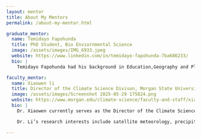```yaml
---
layout: mentor
title: About My Mentors
permalink: /about-my-mentor.html

graduate_mentor:
  name: Temidayo Fapohunda
  title: PhD Student, Bio Enviornmental Science
  image: /assets/images/IMG_6933.jpeg
  website: https://www.linkedin.com/in/temidayo-fapohunda-7ba686233/
  bio: |
    Temidayo Fapohunda had his background in Education,Geography and Planning with special in interest in environmental studies, pollution and human     health. He is a Graduate Research Assistant in the GESTAR division and at present, in the final stage of his PhD in Bio-environmental Science         under the supervision of Dr Richard Damoah, where he is developing a model to determine, analyse and map the relationship between pollution and       respiratory disease in developing country. His publications include solving environmental deterioration issues, application of Cartography/GIS to     analyze and map environmental /climate issues and human health.

faculty_mentor:
  name: Xiaowen li
  title: Director of the Climate Science Divison, Morgan State University
  image: /assets/images/Screenshot 2025-05-29 175824.png
  website: https://www.morgan.edu/climate-science/faculty-and-staff/xiaowen-li
  bio: |
    Dr. Xiaowen currently serves as the Director of the Climate Science Division in the School of Computer, Mathematics & Natural Sciences. She           earned her bachelor’s degree in Atmospheric Sciences from Peking University, followed by a PhD in Geophysical Sciences from the University of         Chicago. Dr. Li subsequently joined NASA Goddard Space Flight Center in Greenbelt, MD as a postdoc, and eventually ascending to a Senior Research     Scientist affiliated with Morgan State University. She joined Climate Science Division at Morgan in Fall 2022. 

    Dr. Li’s research interests include satellite meteorology, precipitation physics and dynamics, aerosol-cloud-precipitation interactions, regional     atmosphere modeling, and climate sciences. Her recent interests include machine learning applications in atmospheric sciences, including data         segmentation, microphysics parameterization and satellite data retrievals.

---
```

